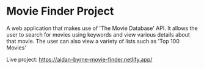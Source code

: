 # Movie Finder Project
A web application that makes use of 'The Movie Database' API. It allows the user to search for movies using keywords and view various details about that movie. The user can also view a variety of lists such as 'Top 100 Movies'

Live project: https://aidan-byrne-movie-finder.netlify.app/
